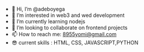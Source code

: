 - 👋 Hi, I’m @adeboyega
- 👀 I’m interested in web3 and wed development
- 🌱 I’m currently learning nodejs 
- 💞️ I’m looking to collaborate on frontend projects
- 📫 How to reach me: 8955yomi@gmail.com
- 😎 current skills : HTML, CSS, JAVASCRIPT,PYTHON

<!---
adeboyega/adeboyega is a ✨ special ✨ repository because its `README.md` (this file) appears on your GitHub profile.
You can click the Preview link to take a look at your changes.
--->

